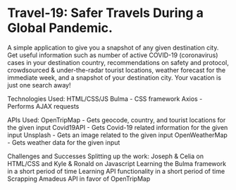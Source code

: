 # Travel-19: Safer Travels During a Global Pandemic.

A simple application to give you a snapshot of any given destination city. Get useful information such as number of active COVID-19 (coronavirus) cases in your destination country, recommendations on safety and protocol, crowdsourced & under-the-radar tourist locations, weather forecast for the immediate week, and a snapshot of your destination city. Your vacation is just one search away!

Technologies Used:
    HTML/CSS/JS
    Bulma - CSS framework
    Axios - Performs AJAX requests

APIs Used:
    OpenTripMap - Gets geocode, country, and tourist locations for the given input
    Covid19API - Gets Covid-19 related information for the given input
    Unsplash - Gets an image related to the given input
    OpenWeatherMap - Gets weather data for the given input

Challenges and Successes
    Splitting up the work: Joseph & Celia on HTML/CSS and Kyle & Ronald on Javascript
    Learning the Bulma framework in a short period of time
    Learning API functionality in a short period of time
    Scrapping Amadeus API in favor of OpenTripMap